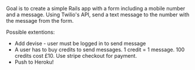 Goal is to create a simple Rails app with a form including a mobile number and a message.
Using Twilio's API, send a text message to the number with the message from the form. 

Possible extentions:

- Add devise - user must be logged in to send message
- A user has to buy credits to send messages. 1 credit = 1 message. 100 credits cost £10. Use stripe checkout for payment.
- Push to Heroku!
